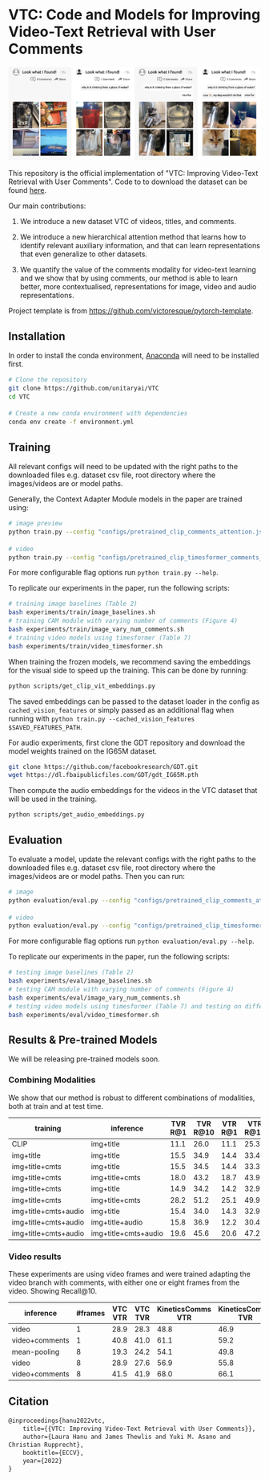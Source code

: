 # VTC: Code and Models for Improving Video-Text Retrieval with User Comments

![vtc_fig.png](vtc_fig.png?style=centerme)

This repository is the official implementation of "VTC: Improving Video-Text Retrieval with User Comments". Code to to download the dataset can be found [here](https://github.com/unitaryai/VTC-dataset).

Our main contributions:

1) We introduce a new dataset VTC of videos, titles, and comments.

2) We introduce a new hierarchical attention method that learns how to identify relevant
auxiliary information, and that can learn representations that even generalize to
other datasets.

3) We quantify the value of
the comments modality for video-text learning and we show that by using comments, our method is able
to learn better, more contextualised, representations for image, video and audio representations.

Project template is from https://github.com/victoresque/pytorch-template.

## Installation

In order to install the conda environment, [Anaconda](https://conda.io/docs/user-guide/install/download.html) will need to be installed first.


```bash
# Clone the repository
git clone https://github.com/unitaryai/VTC
cd VTC

# Create a new conda environment with dependencies
conda env create -f environment.yml

```


## Training

All relevant configs will need to be updated with the right paths to the downloaded files e.g. dataset csv file, root directory where the images/videos are or model paths.

Generally, the Context Adapter Module models in the paper are trained using:
```bash
# image preview
python train.py --config "configs/pretrained_clip_comments_attention.jsonc"

# video
python train.py --config "configs/pretrained_clip_timesformer_comments_attention.jsonc"

```
For more configurable flag options run `python train.py --help`.

To replicate our experiments in the paper, run the following scripts:

```bash
# training image baselines (Table 2)
bash experiments/train/image_baselines.sh
# training CAM module with varying number of comments (Figure 4)
bash experiments/train/image_vary_num_comments.sh
# training video models using timesformer (Table 7)
bash experiments/train/video_timesformer.sh
```
When training the frozen models, we recommend saving the embeddings for the visual side to speed up the training. This can be done by running:
```bash
python scripts/get_clip_vit_embeddings.py
```
The saved embeddings can be passed to the dataset loader in the config as `cached_vision_features` or simply passed as an additional flag when running with `python train.py --cached_vision_features $SAVED_FEATURES_PATH`.

For audio experiments, first clone the GDT repository and download the model weights trained on the IG65M dataset.
```bash
git clone https://github.com/facebookresearch/GDT.git
wget https://dl.fbaipublicfiles.com/GDT/gdt_IG65M.pth
```
Then compute the audio embeddings for the videos in the VTC dataset that will be used in the training.
```bash
python scripts/get_audio_embeddings.py
```
## Evaluation

To evaluate a model, update the relevant configs with the right paths to the downloaded files e.g. dataset csv file, root directory where the images/videos are or model paths. Then you can run:

```bash
# image
python evaluation/eval.py --config "configs/pretrained_clip_comments_attention.jsonc" --resume $CKPT_PATH

# video
python evaluation/eval.py --config "configs/pretrained_clip_timesformer_comments_attention.jsonc" --resume $CKPT_PATH

```

For more configurable flag options run `python evaluation/eval.py --help`.

To replicate our experiments in the paper, run the following scripts:
```bash
# testing image baselines (Table 2)
bash experiments/eval/image_baselines.sh
# testing CAM module with varying number of comments (Figure 4)
bash experiments/eval/image_vary_num_comments.sh
# testing video models using timesformer (Table 7) and testing on different datasets (VTC, KineticsComments, Livebot)
bash experiments/eval/video_timesformer.sh
```


## Results &  Pre-trained Models

We will be releasing pre-trained models soon.
### Combining Modalities
We show that our method is robust to different combinations of modalities, both at train and at test time.


| training   | inference  | TVR R@1  | TVR R@10   | VTR R@1 | VTR R@10 |
|--------------------------|------------------|-------------------|------------------|-------------------|--------------------------|
| CLIP                 | img+title            | 11.1                                                  | 26.0                                                  | 11.1          | 25.3           |
| img+title            | img+title            | 15.5                                                  | 34.9                                                  | 14.4          | 33.4           |
| img+title+cmts       | img+title            | 15.5                                                  | 34.5                                                  | 14.4          | 33.3           |
| img+title+cmts       | img+title+cmts       | 18.0                                                  | 43.2                                                  | 18.7          | 43.9           |
| img+title+cmts     | img+title            | 14.9                                                  | 34.2                                                  | 14.2          | 32.9           |
|img+title+cmts     | img+title+cmts       | 28.2                                                  | 51.2                                            | 25.1          | 49.9           |
| img+title+cmts+audio | img+title            | 15.4                                                  | 34.0                                                  | 14.3          | 32.9           |
| img+title+cmts+audio | img+title+audio      | 15.8                                                  | 36.9                                                  | 12.2          | 30.4           |
| img+title+cmts+audio | img+title+cmts+audio | 19.6                                                  | 45.6                                                  | 20.6          | 47.2           |

### Video results
These experiments are using video frames and were trained adapting the video branch with comments, with either one or eight frames from the video. Showing Recall@10.


| inference | #frames | VTC VTR | VTC TVR| KineticsComms VTR | KineticsComms TVR | LiveBotEN VTR | LiveBotEN TVR |
|--------------------|-------------------|---------------------------------------|--------------------------------------------|----------------------------------------|----------------------------------------|----------------------------------------|----------------------------------------|
| video              | 1                 | 28.9                                  | 28.3                                       | 48.8                                   | 46.9         | 48.0         | 49.0         |
| video+comments     | 1                 | 40.8                                  | 41.0                                       | 61.1                                   | 59.2         | 64.0         | 64.0         |
| mean-pooling       | 8                 | 19.3                                  | 24.2                                       | 54.1                                   | 49.8         | 69.0         | 66.0         |
| video              | 8                 | 28.9                                  | 27.6                                       | 56.9                                   | 55.8         | 70.0         | 72.0         |
| video+comments     | 8                 | 41.5                                  | 41.9                                       | 68.0                                   | 66.1         | 69.0         | 80.0         |


## Citation


```text
@inproceedings{hanu2022vtc,
    title={{VTC: Improving Video-Text Retrieval with User Comments}},
    author={Laura Hanu and James Thewlis and Yuki M. Asano and Christian Rupprecht},
    booktitle={ECCV},
    year={2022}
}
```
